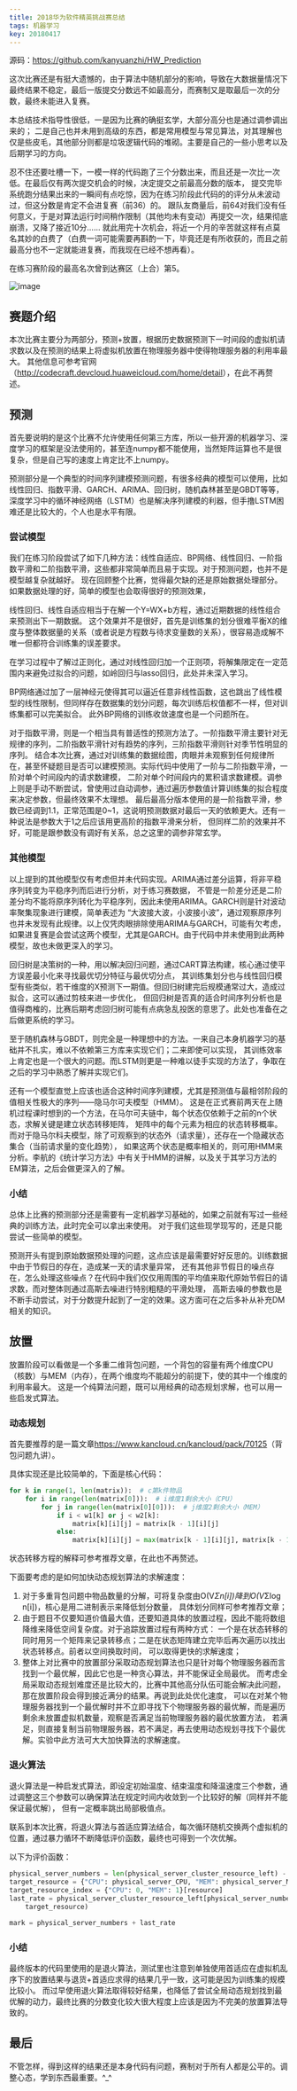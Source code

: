 ```yaml
---
title: 2018华为软件精英挑战赛总结
tags: 机器学习
key: 20180417
---
```


源码：<https://github.com/kanyuanzhi/HW_Prediction>

这次比赛还是有挺大遗憾的，由于算法中随机部分的影响，导致在大数据量情况下最终结果不稳定，最后一版提交分数远不如最高分，而赛制又是取最后一次的分数，最终未能进入复赛。

本总结技术指导性很低，一是因为比赛的确挺玄学，大部分高分也是通过调参调出来的；
二是自己也并未用到高级的东西，都是常用模型与常见算法，对其理解也仅是些皮毛，其他部分则都是垃圾逻辑代码的堆砌。主要是自己的一些小思考以及后期学习的方向。
<!--more-->

忍不住还要吐槽一下，一模一样的代码跑了三个分数出来，而且还是一次比一次低。在最后仅有两次提交机会的时候，决定提交之前最高分数的版本，
提交完毕系统跑分结果出来的一瞬间有点吃惊，因为在练习阶段此代码的的评分从未波动过，但这分数是肯定不会进复赛（前36）的。
跟队友商量后，前64对我们没有任何意义，于是对算法运行时间稍作限制（其他均未有变动）再提交一次，结果彻底崩溃，又降了接近10分......
就此用完十次机会，将近一个月的辛苦就这样有点莫名其妙的白费了（白费一词可能需要再斟酌一下，毕竟还是有所收获的，而且之前最高分也不一定就能进复赛，而我现在已经不想再看）。

在练习赛阶段的最高名次曾到达赛区（上合）第5。

![image](https://github.com/kanyuanzhi/kanyuanzhi.github.io/raw/master/assets/myimages/20180416205144.jpg)

## 赛题介绍

本次比赛主要分为两部分，预测+放置，根据历史数据预测下一时间段的虚拟机请求数以及在预测的结果上将虚拟机放置在物理服务器中使得物理服务器的利用率最大。
其他信息可参考官网（<http://codecraft.devcloud.huaweicloud.com/home/detail>），在此不再赘述。

## 预测

首先要说明的是这个比赛不允许使用任何第三方库，所以一些开源的机器学习、深度学习的框架是没法使用的，甚至连numpy都不能使用，当然矩阵运算也不是很复杂，但是自己写的速度上肯定比不上numpy。

预测部分是一个典型的时间序列建模预测问题，有很多经典的模型可以使用，比如线性回归、指数平滑、GARCH、ARIMA、回归树，随机森林甚至是GBDT等等，
深度学习中的循环神经网络（LSTM）也是解决序列建模的利器，但手撸LSTM困难还是比较大的，个人也是水平有限。

### 尝试模型

我们在练习阶段尝试了如下几种方法：线性自适应、BP网络、线性回归、一阶指数平滑和二阶指数平滑，这些都非常简单而且易于实现。对于预测问题，也并不是模型越复杂就越好。
现在回顾整个比赛，觉得最欠缺的还是原始数据处理部分。如果数据处理的好，简单的模型也会取得很好的预测效果，

线性回归、线性自适应相当于在解一个Y=WX+b方程，通过近期数据的线性组合来预测出下一期数据。
这个效果并不是很好，首先是训练集的划分很难平衡X的维度与整体数据量的关系（或者说是方程数与待求变量数的关系），很容易造成解不唯一但都符合训练集的误差要求。

在学习过程中了解过正则化，通过对线性回归加一个正则项，将解集限定在一定范围内来避免过拟合的问题，如岭回归与lasso回归，此处并未深入学习。

BP网络通过加了一层神经元使得其可以逼近任意非线性函数，这也跳出了线性模型的线性限制，但同样存在数据集的划分问题，每次训练后权值都不一样，但对训练集都可以完美拟合。
此外BP网络的训练收敛速度也是一个问题所在。

对于指数平滑，则是一个相当具有普适性的预测方法了。一阶指数平滑主要针对无规律的序列，二阶指数平滑针对有趋势的序列，三阶指数平滑则针对季节性明显的序列。
结合本次比赛，通过对训练集的数据绘图，肉眼并未观察到任何规律所在，甚至怀疑题目是否可以建模预测。实际代码中使用了一阶与二阶指数平滑，一阶对单个时间段内的请求数建模，
二阶对单个时间段内的累积请求数建模。调参上则是手动不断尝试，曾使用过自动调参，通过遍历参数值计算训练集的拟合程度来决定参数，但最终效果不太理想。
最后最高分版本使用的是一阶指数平滑，参数已经调到1.1，正常范围是0~1，这说明预测数据对最后一天的依赖更大。还有一种说法是参数大于1之后应该用更高阶的指数平滑来分析，
但同样二阶的效果并不好，可能是跟参数没有调好有关系，总之这里的调参非常玄学。

### 其他模型

以上提到的其他模型仅有考虑但并未代码实现。ARIMA通过差分运算，将非平稳序列转变为平稳序列而后进行分析，对于练习赛数据，
不管是一阶差分还是二阶差分均不能将原序列转化为平稳序列，因此未使用ARIMA。GARCH则是针对波动率聚集现象进行建模，简单表述为
“大波接大波，小波接小波”，通过观察原序列也并未发现有此规律。以上仅凭肉眼排除使用ARIMA与GARCH，可能有欠考虑，
如果进复赛是会尝试这两个模型，尤其是GARCH。由于代码中并未使用到此两种模型，故也未做更深入的学习。

回归树是决策树的一种，用以解决回归问题，通过CART算法构建，核心通过使平方误差最小化来寻找最优切分特征与最优切分点，
其训练集划分也与线性回归模型有些类似，若干维度的X预测下一期值。但回归树建完后规模通常过大，造成过拟合，这可以通过剪枝来进一步优化，
但回归树是否真的适合时间序列分析也是值得商榷的，比赛后期考虑回归树可能有点病急乱投医的意思了。此处也准备在之后做更系统的学习。

至于随机森林与GBDT，则完全是一种理想中的方法。一来自己本身机器学习的基础并不扎实，难以不依赖第三方库来实现它们；二来即使可以实现，
其训练效率上肯定也是一个很大的问题。而LSTM则更是一种难以徒手实现的方法了，争取在之后的学习中熟悉了解并实现它们。

还有一个模型直觉上应该也适合这种时间序列建模，尤其是预测值与最相邻阶段的值相关性极大的序列——隐马尔可夫模型（HMM）。
这是在正式赛前两天在上随机过程课时想到的一个方法，在马尔可夫链中，每个状态仅依赖于之前的n个状态，求解关键是建立状态转移矩阵，
矩阵中的每个元素为相应的状态转移概率。而对于隐马尔科夫模型，除了可观察到的状态外（请求量），还存在一个隐藏状态集合（当前请求量的变化趋势），
如果这两个状态是概率相关的，则可用HMM来分析。李航的《统计学习方法》中有关于HMM的讲解，以及关于其学习方法的EM算法，之后会做更深入的了解。

### 小结

总体上比赛的预测部分还是需要有一定机器学习基础的，如果之前就有写过一些经典的训练方法，此时完全可以拿出来使用。
对于我们这些现学现写的，还是只能尝试一些简单的模型。

预测开头有提到原始数据预处理的问题，这点应该是最需要好好反思的。训练数据中由于节假日的存在，造成某一天的请求量异常，
还有其他非节假日的噪点存在，怎么处理这些噪点？在代码中我们仅仅用周围的平均值来取代原始节假日的请求数，而对整体则通过高斯去噪进行特别粗糙的平滑处理，
高斯去噪的参数也是不断手动尝试，对于分数提升起到了一定的效果。这方面可在之后多补从补充DM相关的知识。

## 放置

放置阶段可以看做是一个多重二维背包问题，一个背包的容量有两个维度CPU（核数）与MEM（内存），在两个维度均不能超分的前提下，使的其中一个维度的利用率最大。
这是一个纯算法问题，既可以用经典的动态规划求解，也可以用一些启发式算法。

### 动态规划

首先要推荐的是一篇文章<https://www.kancloud.cn/kancloud/pack/70125>（背包问题九讲）。

具体实现还是比较简单的，下面是核心代码：
```python
for k in range(1, len(matrix)):  # c第k件物品
    for i in range(len(matrix[0])):  # i维度1剩余大小（CPU）
        for j in range(len(matrix[0][0])):  # j维度2剩余大小（MEM）
            if i < w1[k] or j < w2[k]:
                matrix[k][i][j] = matrix[k - 1][i][j]
            else:
                matrix[k][i][j] = max(matrix[k - 1][i][j], matrix[k - 1][i - w1[k]][j - w2[k]] + v[k])
```
状态转移方程的解释可参考推荐文章，在此也不再赘述。

下面要考虑的是如何加快动态规划算法的求解速度：
1. 对于多重背包问题中物品数量的分解，可将复杂度由O(V*Σn[i])降到O(V*Σlog n[i])，核心是用二进制表示来降低划分数量，
具体划分同样可参考推荐文章；
2. 由于题目不仅要知道价值最大值，还要知道具体的放置过程，因此不能将数组降维来降低空间复杂度。对于追踪放置过程有两种方式：
一个是在状态转移的同时用另一个矩阵来记录转移点；二是在状态矩阵建立完毕后再次遍历以找出状态转移点。前者以空间换取时间，
可以取得更快的求解速度；
3. 整体上对比赛中的放置部分采取动态规划算法也只是针对每个物理服务器而言找到一个最优解，因此它也是一种贪心算法，并不能保证全局最优。
而考虑全局采取动态规划难度还是比较大的，比赛中其他高分队伍可能会解决此问题，那在放置阶段会得到接近满分的结果。再说到此处优化速度，
可以在对某个物理服务器找到一个最优解时并不立即寻找下个物理服务器的最优解，而是遍历剩余未放置虚拟机数量，观察是否满足当前物理服务器的最优放置方法，
若满足，则直接复制当前物理服务器，若不满足，再去使用动态规划寻找下个最优解。实验中此方法可大大加快算法的求解速度。

### 退火算法

退火算法是一种启发式算法，即设定初始温度、结束温度和降温速度三个参数，通过调整这三个参数可以确保算法在规定时间内收敛到一个比较好的解（同样并不能保证最优解），
但有一定概率跳出局部极值点。

联系到本次比赛，将退火算法与首适应算法结合，每次循环随机交换两个虚拟机的位置，通过暴力循环不断降低评价函数，最终也可得到一个次优解。

以下为评价函数：
```python
physical_server_numbers = len(physical_server_cluster_resource_left) - 1
target_resource = {"CPU": physical_server_CPU, "MEM": physical_server_MEM}[resource]
target_resource_index = {"CPU": 0, "MEM": 1}[resource]
last_rate = physical_server_cluster_resource_left[physical_server_numbers][target_resource_index] / float(
    target_resource)

mark = physical_server_numbers + last_rate
```

### 小结

最终版本的代码里使用的是退火算法，测试里也注意到单独使用首适应在虚拟机乱序下的放置结果与退货+首适应求得的结果几乎一致，这可能是因为训练集的规模比较小。
而过早使用退火算法取得较好结果，也降低了尝试全局动态规划找到最优解的动力，最终比赛的分数变化较大很大程度上应该是因为不完美的放置算法导致的。

## 最后

不管怎样，得到这样的结果还是本身代码有问题，赛制对于所有人都是公平的。调整心态，学到东西最重要。^_^